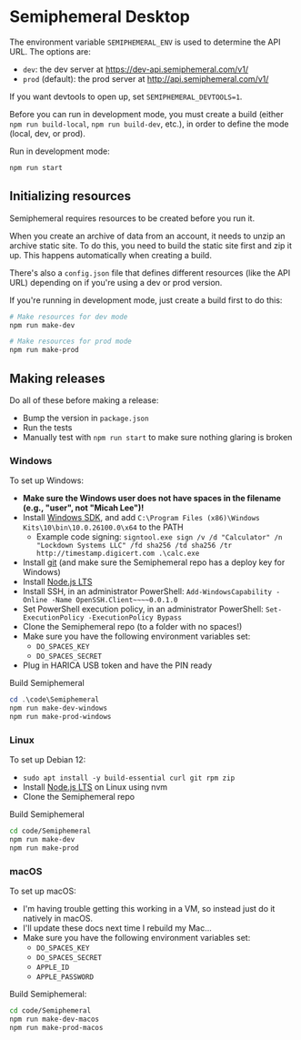 # Semiphemeral Desktop

The environment variable `SEMIPHEMERAL_ENV` is used to determine the API URL. The options are:

- `dev`: the dev server at https://dev-api.semiphemeral.com/v1/
- `prod` (default): the prod server at http://api.semiphemeral.com/v1/

If you want devtools to open up, set `SEMIPHEMERAL_DEVTOOLS=1`.

Before you can run in development mode, you must create a build (either `npm run build-local`, `npm run build-dev`, etc.), in order to define the mode (local, dev, or prod).

Run in development mode:

```sh
npm run start
```

## Initializing resources

Semiphemeral requires resources to be created before you run it.

When you create an archive of data from an account, it needs to unzip an archive static site. To do this, you need to build the static site first and zip it up. This happens automatically when creating a build.

There's also a `config.json` file that defines different resources (like the API URL) depending on if you're using a dev or prod version.

If you're running in development mode, just create a build first to do this:

```sh
# Make resources for dev mode
npm run make-dev

# Make resources for prod mode
npm run make-prod
```

## Making releases

Do all of these before making a release:

- Bump the version in `package.json`
- Run the tests
- Manually test with `npm run start` to make sure nothing glaring is broken

### Windows

To set up Windows:

- **Make sure the Windows user does not have spaces in the filename (e.g., "user", not "Micah Lee")!**
- Install [Windows SDK](https://developer.microsoft.com/en-us/windows/downloads/windows-sdk/), and add `C:\Program Files (x86)\Windows Kits\10\bin\10.0.26100.0\x64` to the PATH
  - Example code signing: `signtool.exe sign /v /d "Calculator" /n "Lockdown Systems LLC" /fd sha256 /td sha256 /tr http://timestamp.digicert.com .\calc.exe`
- Install [git](https://git-scm.com/download/win) (and make sure the Semiphemeral repo has a deploy key for Windows)
- Install [Node.js LTS](https://nodejs.org/en)
- Install SSH, in an administrator PowerShell: `Add-WindowsCapability -Online -Name OpenSSH.Client~~~~0.0.1.0`
- Set PowerShell execution policy, in an administrator PowerShell: `Set-ExecutionPolicy -ExecutionPolicy Bypass`
- Clone the Semiphemeral repo (to a folder with no spaces!)
- Make sure you have the following environment variables set:
  - `DO_SPACES_KEY`
  - `DO_SPACES_SECRET`
- Plug in HARICA USB token and have the PIN ready

Build Semiphemeral

```powershell
cd .\code\Semiphemeral
npm run make-dev-windows
npm run make-prod-windows
```

### Linux

To set up Debian 12:

- `sudo apt install -y build-essential curl git rpm zip`
- Install [Node.js LTS](https://nodejs.org/en/download/package-manager) on Linux using nvm
- Clone the Semiphemeral repo

Build Semiphemeral

```sh
cd code/Semiphemeral
npm run make-dev
npm run make-prod
```

### macOS

To set up macOS:

- I'm having trouble getting this working in a VM, so instead just do it natively in macOS.
- I'll update these docs next time I rebuild my Mac...
- Make sure you have the following environment variables set:
  - `DO_SPACES_KEY`
  - `DO_SPACES_SECRET`
  - `APPLE_ID`
  - `APPLE_PASSWORD`

Build Semiphemeral:

```sh
cd code/Semiphemeral
npm run make-dev-macos
npm run make-prod-macos
```
